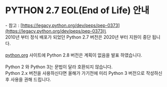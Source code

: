 # PYTHON 2.7 EOL(End of Life) 안내

\- 참고 : [https://legacy.python.org/dev/peps/pep-0373](https://legacy.python.org/dev/peps/pep-0373)\
&#x20;\
2010년 부터 정식 배포가 되었던 Python 2.7 버전은 2020년 부터 지원이 중단 됩니다. \
&#x20;\
[python.org](https://blog.ksc.re.kr/python.org) 사이트에 Python 2.8 버전은 계획이 없음을 발표 하였습니다.\
&#x20;\
Python 2 와 Python 3는 문법이 달라 호환되지 않습니다.\
Python 2.x 버전을 사용하신다면 올해가 가기전에 미리 Python 3 버전으로 작성하신 후 사용을 권해 드립니다.
